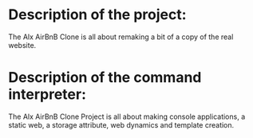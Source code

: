 # Description of the project:

The Alx AirBnB Clone is all about remaking a bit of a copy of the real website.

# Description of the command interpreter:

The Alx AirBnB Clone Project is all about making console applications, a static web, a storage attribute, web dynamics and template creation.

